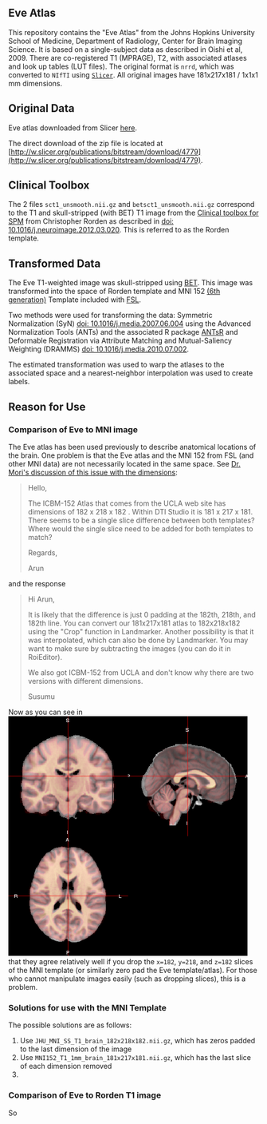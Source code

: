 ## Eve Atlas 
This repository contains the "Eve Atlas" from the Johns Hopkins University School of Medicine, Department of Radiology, Center for Brain Imaging Science.  It is based on a single-subject data as described in Oishi et al, 2009. There are co-registered T1 (MPRAGE), T2, with associated atlases and look up tables (LUT files).  The original format is `nrrd`, which was converted to `NIfTI` using [`Slicer`](http://slicer.org/).  All original images have 181x217x181 / 1x1x1 mm dimensions.

## Original Data
Eve atlas downloaded from Slicer [here](http://w.slicer.org/publications/item/view/1883).  

The direct download of the zip file is located at [http://w.slicer.org/publications/bitstream/download/4779](http://w.slicer.org/publications/bitstream/download/4779).  

## Clinical Toolbox
The 2 files `sct1_unsmooth.nii.gz` and `betsct1_unsmooth.nii.gz` correspond to the T1 and skull-stripped (with BET) T1 image from the [Clinical toolbox for SPM](http://www.nitrc.org/projects/clinicaltbx/) from Christopher Rorden as described in [doi: 10.1016/j.neuroimage.2012.03.020](http://dx.doi.org/10.1016/j.neuroimage.2012.03.020).  This is referred to as the Rorden template.

## Transformed Data

The Eve T1-weighted image was skull-stripped using [BET](http://fsl.fmrib.ox.ac.uk/fsl/fslwiki/BET).  This image was transformed into the space of Rorden template and MNI 152 [(6th generation)](http://www.bic.mni.mcgill.ca/ServicesAtlases/ICBM152NLin6) Template included with [FSL](http://fsl.fmrib.ox.ac.uk/fsl/fslwiki/Atlases).  

Two methods were used for transforming the data: Symmetric Normalization (SyN) [doi: 10.1016/j.media.2007.06.004](http://dx.doi.org/10.1016/j.media.2007.06.004) using the Advanced Normalization Tools (ANTs) and the associated R package [ANTsR](http://stnava.github.io/ANTsR/) and Deformable Registration via Attribute Matching and Mutual-Saliency Weighting (DRAMMS) [doi: 10.1016/j.media.2010.07.002](http://dx.doi.org/10.1016/j.media.2010.07.002).  

The estimated transformation was used to warp the atlases to the associated space and a nearest-neighbor interpolation was used to create labels.

## Reason for Use
### Comparison of Eve to MNI image
The Eve atlas has been used previously to describe anatomical locations of the brain.  One problem is that the Eve atlas and the MNI 152 from FSL (and other MNI data) are not necessarily located in the same space.  See [Dr. Mori's discussion of this issue with the dimensions](http://lists.mristudio.org/pipermail/mristudio-users/2009/000709.html): 

> Hello,
> 
>  
> 
> The ICBM-152 Atlas that comes from the UCLA web site has dimensions of 182 x
> 218 x 182 .  Within DTI Studio it is 181 x 217 x 181.  There seems to be a
> single slice  difference between both templates?  Where would the single
> slice need to be added for both templates to match?
> 
>  
> 
> Regards,
> 
> Arun

and the response 

> Hi Arun,
>
> 
> 
> It is likely that the difference is just 0 padding at the 182th, 218th, and
> 182th line. You can convert our 181x217x181 atlas to 182x218x182 using the
> "Crop" function in Landmarker. Another possibility is that it was
> interpolated, which can also be done by Landmarker. You may want to make
> sure by subtracting the images (you can do it in RoiEditor). 
> 
>  
> 
> We also got ICBM-152 from UCLA and don't know why there are two versions
> with different dimensions. 
> 
>  
> 
> Susumu
> 

Now as you can see in ![MNI_Compared_to_Eve.png](MNI_Compared_to_Eve.png) that they agree relatively well if you drop the `x=182`, `y=218`, and `z=182` slices of the MNI template (or similarly zero pad the Eve template/atlas).  For those who cannot manipulate images easily (such as dropping slices), this is a problem.  

### Solutions for use with the MNI Template
The possible solutions are as follows:

1.  Use `JHU_MNI_SS_T1_brain_182x218x182.nii.gz`, which has zeros padded to the last dimension of the image
2.  Use `MNI152_T1_1mm_brain_181x217x181.nii.gz`, which has the last slice of each dimension removed
3.  


### Comparison of Eve to Rorden T1 image
So 
